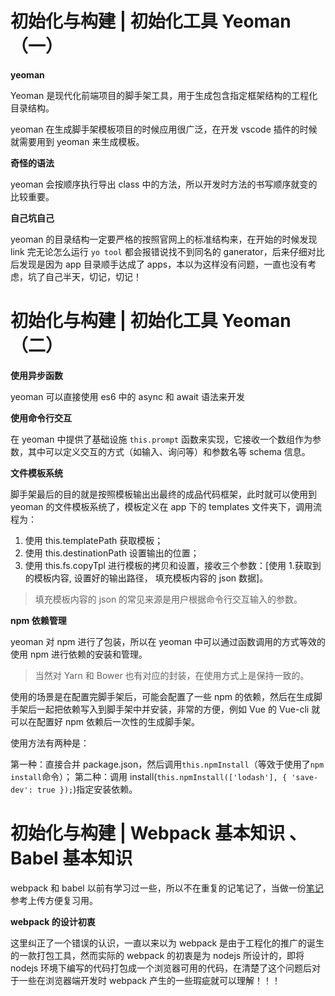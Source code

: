# 初始化与构建 | 初始化工具 Yeoman（一）

**yeoman**

Yeoman 是现代化前端项目的脚手架工具，用于生成包含指定框架结构的工程化目录结构。

yeoman 在生成脚手架模板项目的时候应用很广泛，在开发 vscode 插件的时候就需要用到 yeoman 来生成模板。

**奇怪的语法**

yeoman 会按顺序执行导出 class 中的方法，所以开发时方法的书写顺序就变的比较重要。

**自己坑自己**

yeoman 的目录结构一定要严格的按照官网上的标准结构来，在开始的时候发现 link 完无论怎么运行 `yo tool` 都会报错说找不到同名的 ganerator，后来仔细对比后发现是因为 app 目录顺手达成了 apps，本以为这样没有问题，一直也没有考虑，坑了自己半天，切记，切记！

# 初始化与构建 | 初始化工具 Yeoman（二）

**使用异步函数**

yeoman 可以直接使用 es6 中的 async 和 await 语法来开发

**使用命令行交互**

在 yeoman 中提供了基础设施 `this.prompt` 函数来实现，它接收一个数组作为参数，其中可以定义交互的方式（如输入、询问等）和参数名等 schema 信息。

**文件模板系统**

脚手架最后的目的就是按照模板输出出最终的成品代码框架，此时就可以使用到 yeoman 的文件模板系统了，模板定义在 app 下的 templates 文件夹下，调用流程为：

1. 使用 this.templatePath 获取模板；
2. 使用 this.destinationPath 设置输出的位置；
3. 使用 this.fs.copyTpl 进行模板的拷贝和设置，接收三个参数：[使用 1.获取到的模板内容, 设置好的输出路径， 填充模板内容的 json 数据]。

> 填充模板内容的 json 的常见来源是用户根据命令行交互输入的参数。

**npm 依赖管理**

yeoman 对 npm 进行了包装，所以在 yeoman 中可以通过函数调用的方式等效的使用 npm 进行依赖的安装和管理。

> 当然对 Yarn 和 Bower 也有对应的封装，在使用方式上是保持一致的。

使用的场景是在配置完脚手架后，可能会配置了一些 npm 的依赖，然后在生成脚手架后一起把依赖写入到脚手架中并安装，非常的方便，例如 Vue 的 Vue-cli 就可以在配置好 npm 依赖后一次性的生成脚手架。

使用方法有两种是：

第一种：直接合并 package.json，然后调用`this.npmInstall`（等效于使用了`npm install`命令）；
第二种：调用 install(`this.npmInstall(['lodash'], { 'save-dev': true });`)指定安装依赖。

# 初始化与构建 | Webpack 基本知识 、 Babel 基本知识

webpack 和 babel 以前有学习过一些，所以不在重复的记笔记了，当做一份[笔记](./webpack笔记.md)参考上传方便复习用。

**webpack 的设计初衷**

这里纠正了一个错误的认识，一直以来以为 webpack 是由于工程化的推广的诞生的一款打包工具，然而实际的 webpack 的初衷是为 nodejs 所设计的，即将 nodejs 环境下编写的代码打包成一个浏览器可用的代码，在清楚了这个问题后对于一些在浏览器端开发时 webpack 产生的一些瑕疵就可以理解！！！